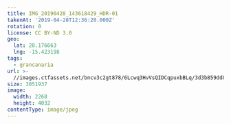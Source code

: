 ```yaml
---
title: IMG_20190428_143618429_HDR-01
takenAt: '2019-04-28T12:36:20.000Z'
rotation: 0
license: CC BY-ND 3.0
geo:
  lat: 28.176663
  lng: -15.423198
tags:
  - grancanaria
url: >-
  //images.ctfassets.net/bncv3c2gt878/6Lcwq3HvVsQIDCqpuxbBLq/3d3b859dd865fef0f685aed8304e3c9f/img_20190428_143618429_hdr-01_40936556083_o
size: 3051937
image:
  width: 2268
  height: 4032
contentType: image/jpeg
---
```


